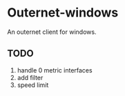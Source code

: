 # Outernet-windows

An outernet client for windows.

## TODO

1. handle 0 metric interfaces
2. add filter
3. speed limit


